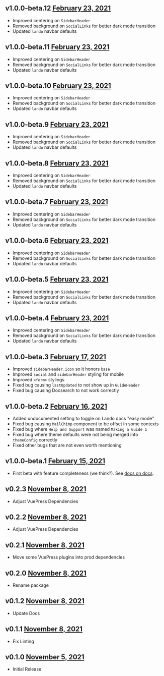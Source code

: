v1.0.0-beta.12 [February 23, 2021](https://github.com/lando/vuepress-theme-default-plus/releases/tag/v1.0.0-beta.12)
-------------------------------

* Improved centering on `SidebarHeader`
* Removed background on `SocialLinks` for better dark mode transition
* Updated `lando` navbar defaults

v1.0.0-beta.11 [February 23, 2021](https://github.com/lando/vuepress-theme-default-plus/releases/tag/v1.0.0-beta.11)
-------------------------------

* Improved centering on `SidebarHeader`
* Removed background on `SocialLinks` for better dark mode transition
* Updated `lando` navbar defaults

v1.0.0-beta.10 [February 23, 2021](https://github.com/lando/vuepress-theme-default-plus/releases/tag/v1.0.0-beta.10)
-------------------------------

* Improved centering on `SidebarHeader`
* Removed background on `SocialLinks` for better dark mode transition
* Updated `lando` navbar defaults

v1.0.0-beta.9 [February 23, 2021](https://github.com/lando/vuepress-theme-default-plus/releases/tag/v1.0.0-beta.9)
-------------------------------

* Improved centering on `SidebarHeader`
* Removed background on `SocialLinks` for better dark mode transition
* Updated `lando` navbar defaults

v1.0.0-beta.8 [February 23, 2021](https://github.com/lando/vuepress-theme-default-plus/releases/tag/v1.0.0-beta.8)
-------------------------------

* Improved centering on `SidebarHeader`
* Removed background on `SocialLinks` for better dark mode transition
* Updated `lando` navbar defaults

v1.0.0-beta.7 [February 23, 2021](https://github.com/lando/vuepress-theme-default-plus/releases/tag/v1.0.0-beta.7)
-------------------------------

* Improved centering on `SidebarHeader`
* Removed background on `SocialLinks` for better dark mode transition
* Updated `lando` navbar defaults

v1.0.0-beta.6 [February 23, 2021](https://github.com/lando/vuepress-theme-default-plus/releases/tag/v1.0.0-beta.6)
-------------------------------

* Improved centering on `SidebarHeader`
* Removed background on `SocialLinks` for better dark mode transition
* Updated `lando` navbar defaults

v1.0.0-beta.5 [February 23, 2021](https://github.com/lando/vuepress-theme-default-plus/releases/tag/v1.0.0-beta.5)
-------------------------------

* Improved centering on `SidebarHeader`
* Removed background on `SocialLinks` for better dark mode transition
* Updated `lando` navbar defaults

v1.0.0-beta.4 [February 23, 2021](https://github.com/lando/vuepress-theme-default-plus/releases/tag/v1.0.0-beta.4)
-------------------------------

* Improved centering on `SidebarHeader`
* Removed background on `SocialLinks` for better dark mode transition
* Updated `lando` navbar defaults

v1.0.0-beta.3 [February 17, 2021](https://github.com/lando/vuepress-theme-default-plus/releases/tag/v1.0.0-beta.3)
---------------------------------

* Improved `sidebarHeader.icon` so it honors `base`
* Improved `social` and `sidebarHeader` styling for mobile
* Improved `<form>` stylings
* Fixed bug causing `lastUpdated` to not show up in `GuideHeader`
* Fixed bug causing Docsearch to not work correctly

v1.0.0-beta.2 [February 16, 2021](https://github.com/lando/vuepress-theme-default-plus/releases/tag/v1.0.0-beta.2)
---------------------------------

* Added undocumented setting to toggle on Lando docs "easy mode"
* Fixed bug causing `MailChimp` component to be offset in some contexts
* Fixed bug where `Help and Support` was named `Making a Guide 1`
* Fixed bug where theme defaults were not being merged into `themeConfig` correctly
* Fixed other bugs that are not even worth mentioning

v1.0.0-beta.1 [February 15, 2021](https://github.com/lando/vuepress-theme-default-plus/releases/tag/v1.0.0-beta.1)
---------------------------------

* First beta with feature completeness (we think?). See [docs on docs](https://vuepress-theme-default-plus.lando.dev/).

v0.2.3 [November 8, 2021](https://github.com/lando/vuepress-theme-default-plus/releases/tag/v0.2.3)
------------------------

* Adjust VuePress Dependencies

v0.2.2 [November 8, 2021](https://github.com/lando/vuepress-theme-default-plus/releases/tag/v0.2.2)
------------------------

* Adjust VuePress Dependencies

v0.2.1 [November 8, 2021](https://github.com/lando/vuepress-theme-default-plus/releases/tag/v0.2.1)
------------------------

* Move some VuePress plugins into prod dependencies

v0.2.0 [November 8, 2021](https://github.com/lando/vuepress-theme-default-plus/releases/tag/v0.2.0)
------------------------

* Rename package

v0.1.2 [November 8, 2021](https://github.com/lando/vuepress-theme-default-plus/releases/tag/v0.1.2)
------------------------

* Update Docs

v0.1.1 [November 8, 2021](https://github.com/lando/vuepress-theme-default-plus/releases/tag/v0.1.1)
------------------------

* Fix Linting

v0.1.0 [November 5, 2021](https://github.com/lando/vuepress-theme-default-plus/releases/tag/v0.1.0)
------------------------

* Initial Release
